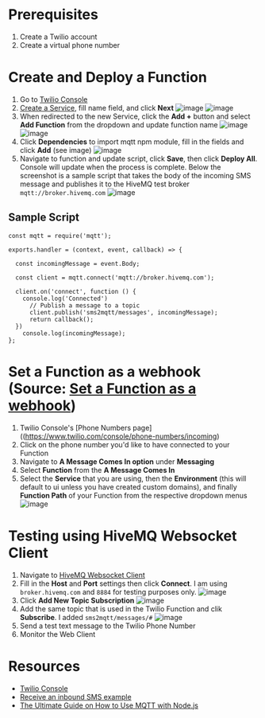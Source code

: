 # Prerequisites
1. Create a Twilio account
2. Create a virtual phone number

# Create and Deploy a Function
1. Go to [Twilio Console](https://www.twilio.com/console/functions/overview)
2. [Create a Service](https://www.twilio.com/console/functions/overview/services), fill name field, and click **Next**
  ![image](https://github.com/user-attachments/assets/f862a478-0f86-4790-89c4-a2166ed07bd2)
  ![image](https://github.com/user-attachments/assets/60e5548c-d44f-4443-81bf-e660ecc2d79f)
3. When redirected to the new Service, click the **Add +** button and select **Add Function** from the dropdown and update function name
  ![image](https://github.com/user-attachments/assets/07458e62-e402-4d1b-8cef-6729f6a66b14)
  ![image](https://github.com/user-attachments/assets/39cd2618-a41b-406c-8b6f-9557b02c648b)
4. Click **Dependencies** to import mqtt npm module, fill in the fields and click **Add** (see image)
  ![image](https://github.com/user-attachments/assets/7dee8341-0567-41f5-b95a-89d656d098f6)
5. Navigate to function and update script, click **Save**, then click **Deploy All**. Console will update when the process is complete. Below the screenshot is a sample script that takes the body of the incoming SMS message and publishes it to the HiveMQ test broker `mqtt://broker.hivemq.com`
  ![image](https://github.com/user-attachments/assets/1ca1f9a3-0b92-469d-852e-37a91fad1713)

## Sample Script
```
const mqtt = require('mqtt');

exports.handler = (context, event, callback) => {

  const incomingMessage = event.Body;

  const client = mqtt.connect('mqtt://broker.hivemq.com');

  client.on('connect', function () {
    console.log('Connected')
      // Publish a message to a topic
      client.publish('sms2mqtt/messages', incomingMessage);
      return callback();
  })
	console.log(incomingMessage);
};
```

# Set a Function as a webhook (Source: [Set a Function as a webhook](https://www.twilio.com/docs/serverless/functions-assets/quickstart/receive-sms#set-a-function-as-a-webhook))
1. Twilio Console's [Phone Numbers page]((https://www.twilio.com/console/phone-numbers/incoming)
2. Click on the phone number you'd like to have connected to your Function
3. Navigate to **A Message Comes In option** under **Messaging**
4. Select **Function** from the **A Message Comes In**
5. Select the **Service** that you are using, then the **Environment** (this will default to ui unless you have created custom domains), and finally **Function Path** of your Function from the respective dropdown menus
   ![image](https://github.com/user-attachments/assets/16e80ef1-0675-4268-bd9b-b529d5bbeb8e)

# Testing using HiveMQ Websocket Client
1. Navigate to [HiveMQ Websocket Client](https://www.hivemq.com/demos/websocket-client/)
2. Fill in the **Host** and **Port** settings then click **Connect**. I am using `broker.hivemq.com` and `8884` for testing purposes only.
   ![image](https://github.com/user-attachments/assets/dc009228-c312-4b15-bc69-bfe7f1b6911a)
3. Click **Add New Topic Subscription**
   ![image](https://github.com/user-attachments/assets/124f1e99-ba5a-43d8-a53b-295b9882a704)
4. Add the same topic that is used in the Twilio Function and clik **Subscribe**. I added `sms2mqtt/messages/#`
   ![image](https://github.com/user-attachments/assets/886dbc51-dd0e-4114-8fcd-bca3e14dd406)
5. Send a test text message to the Twilio Phone Number
6. Monitor the Web Client
   

# Resources
* [Twilio Console](https://www.twilio.com/console/functions/overview)
* [Receive an inbound SMS example](https://www.twilio.com/docs/serverless/functions-assets/quickstart/receive-sms)
* [The Ultimate Guide on How to Use MQTT with Node.js](https://www.hivemq.com/blog/ultimate-guide-on-how-to-use-mqtt-with-node-js/)
